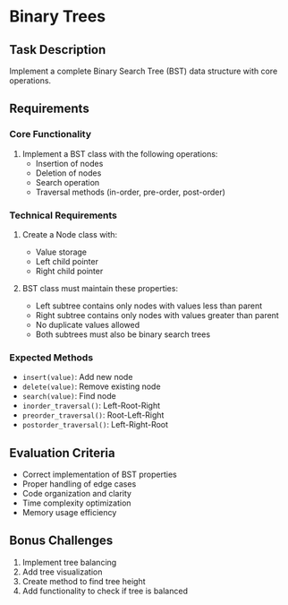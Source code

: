 # Binary Trees

## Task Description
Implement a complete Binary Search Tree (BST) data structure with core operations.

## Requirements

### Core Functionality
1. Implement a BST class with the following operations:
   - Insertion of nodes
   - Deletion of nodes
   - Search operation
   - Traversal methods (in-order, pre-order, post-order)

### Technical Requirements
1. Create a Node class with:
   - Value storage
   - Left child pointer
   - Right child pointer

2. BST class must maintain these properties:
   - Left subtree contains only nodes with values less than parent
   - Right subtree contains only nodes with values greater than parent
   - No duplicate values allowed
   - Both subtrees must also be binary search trees

### Expected Methods
- `insert(value)`: Add new node
- `delete(value)`: Remove existing node
- `search(value)`: Find node
- `inorder_traversal()`: Left-Root-Right
- `preorder_traversal()`: Root-Left-Right
- `postorder_traversal()`: Left-Right-Root

## Evaluation Criteria
- Correct implementation of BST properties
- Proper handling of edge cases
- Code organization and clarity
- Time complexity optimization
- Memory usage efficiency

## Bonus Challenges
1. Implement tree balancing
2. Add tree visualization
3. Create method to find tree height
4. Add functionality to check if tree is balanced
